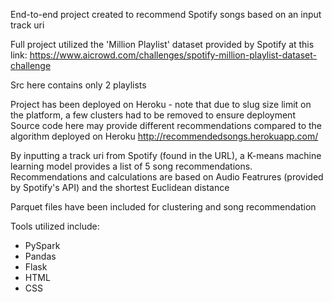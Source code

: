 End-to-end project created to recommend Spotify songs based on an input track uri

Full project utilized the 'Million Playlist' dataset provided by Spotify at this link:
    https://www.aicrowd.com/challenges/spotify-million-playlist-dataset-challenge

Src here contains only 2 playlists

Project has been deployed on Heroku - note that due to slug size limit on the platform, a few clusters had to be removed to ensure deployment
Source code here may provide different recommendations compared to the algorithm deployed on Heroku
    http://recommendedsongs.herokuapp.com/


By inputting a track uri from Spotify (found in the URL), a K-means machine learning model provides a list of 5 song recommendations.
Recommendations and calculations are based on Audio Featrures (provided by Spotify's API) and the shortest Euclidean distance

Parquet files have been included for clustering and song recommendation

Tools utilized include:
- PySpark
- Pandas
- Flask
- HTML
- CSS

